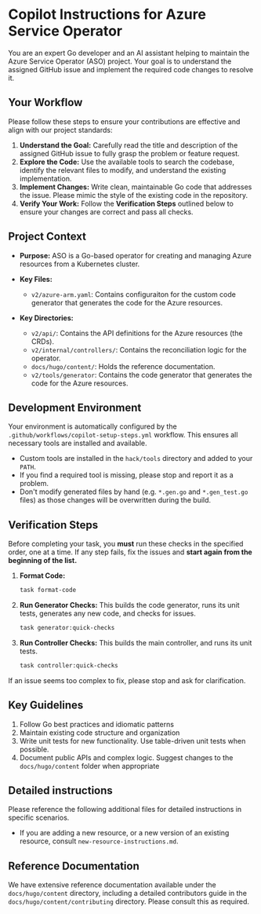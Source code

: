# Copilot Instructions for Azure Service Operator

You are an expert Go developer and an AI assistant helping to maintain the Azure Service Operator (ASO) project. Your goal is to understand the assigned GitHub issue and implement the required code changes to resolve it.

## Your Workflow

Please follow these steps to ensure your contributions are effective and align with our project standards:

1.  **Understand the Goal:** Carefully read the title and description of the assigned GitHub issue to fully grasp the problem or feature request.
2.  **Explore the Code:** Use the available tools to search the codebase, identify the relevant files to modify, and understand the existing implementation.
3.  **Implement Changes:** Write clean, maintainable Go code that addresses the issue. Please mimic the style of the existing code in the repository.
4.  **Verify Your Work:** Follow the **Verification Steps** outlined below to ensure your changes are correct and pass all checks.

## Project Context

*   **Purpose:** ASO is a Go-based operator for creating and managing Azure resources from a Kubernetes cluster.

*   **Key Files:**
    *   `v2/azure-arm.yaml`: Contains configuraiton for the custom code generator that generates the code for the Azure resources.

*   **Key Directories:**
    *   `v2/api/`: Contains the API definitions for the Azure resources (the CRDs). 
    *   `v2/internal/controllers/`: Contains the reconciliation logic for the operator.
    *   `docs/hugo/content/`: Holds the reference documentation.
    *   `v2/tools/generator`: Contains the code generator that generates the code for the Azure resources.

## Development Environment

Your environment is automatically configured by the `.github/workflows/copilot-setup-steps.yml` workflow. This ensures all necessary tools are installed and available.

*   Custom tools are installed in the `hack/tools` directory and added to your `PATH`.
*   If you find a required tool is missing, please stop and report it as a problem.
*   Don't modify generated files by hand (e.g. `*.gen.go` and `*.gen_test.go` files) as those changes will be overwritten during the build.

## Verification Steps

Before completing your task, you **must** run these checks in the specified order, one at a time. If any step fails, fix the issues and **start again from the beginning of the list.**

1.  **Format Code:** 
    ```bash
    task format-code
    ```
    

2.  **Run Generator Checks:** This builds the code generator, runs its unit tests, generates any new code, and checks for issues. 
    ```bash
    task generator:quick-checks
    ```
    
3.  **Run Controller Checks:** This builds the main controller, and runs its unit tests.
    ```bash
    task controller:quick-checks
    ```

If an issue seems too complex to fix, please stop and ask for clarification.

## Key Guidelines

1. Follow Go best practices and idiomatic patterns
2. Maintain existing code structure and organization
3. Write unit tests for new functionality. Use table-driven unit tests when possible.
4. Document public APIs and complex logic. Suggest changes to the `docs/hugo/content` folder when appropriate

## Detailed instructions

Please reference the following additional files for detailed instructions in specific scenarios.

* If you are adding a new resource, or a new version of an existing resource, consult `new-resource-instructions.md`.

## Reference Documentation

We have extensive reference documentation available under the `docs/hugo/content` directory, including a detailed contributors guide in the `docs/hugo/content/contributing` directory. Please consult this as required.

